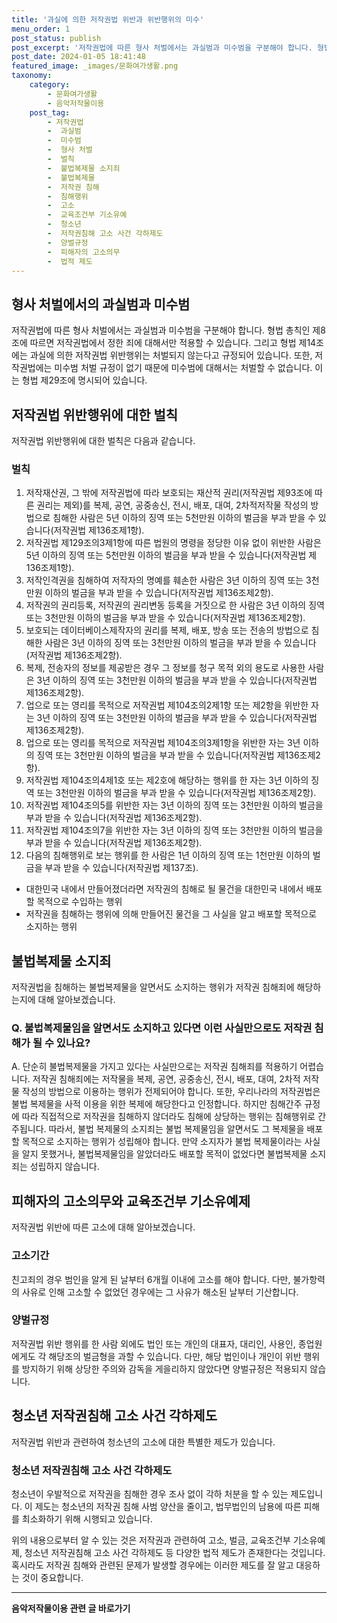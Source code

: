 ```yaml
---
title: '과실에 의한 저작권법 위반과 위반행위의 미수'
menu_order: 1
post_status: publish
post_excerpt: '저작권법에 따른 형사 처벌에서는 과실범과 미수범을 구분해야 합니다. 형법 총칙인 제8조에 따르면 저작권법에서 정한 죄에 대해서만 적용할 수 있습니다. 그리고 형법 제14조에는 과실에 의한 저작권법 위반행위는 처벌되지 않는다고 규정되어 있습니다. 또한, 저작권법에는 미수범 처벌 규정이 없기 때문에 미수범에 대해서는 처벌할 수 없습니다. 이는 형법 제29조에 명시되어 있습니다.'
post_date: 2024-01-05 18:41:48
featured_image: _images/문화여가생활.png
taxonomy:
    category:
        - 문화여가생활
        - 음악저작물이용
    post_tag:
        - 저작권법
        -  과실범
        -  미수범
        -  형사 처벌
        -  벌칙
        -  불법복제물 소지죄
        -  불법복제물
        -  저작권 침해
        -  침해행위
        -  고소
        -  교육조건부 기소유예
        -  청소년
        -  저작권침해 고소 사건 각하제도
        -  양벌규정
        -  피해자의 고소의무
        -  법적 제도
---
```



## 형사 처벌에서의 과실범과 미수범
저작권법에 따른 형사 처벌에서는 과실범과 미수범을 구분해야 합니다. 형법 총칙인 제8조에 따르면 저작권법에서 정한 죄에 대해서만 적용할 수 있습니다. 그리고 형법 제14조에는 과실에 의한 저작권법 위반행위는 처벌되지 않는다고 규정되어 있습니다. 또한, 저작권법에는 미수범 처벌 규정이 없기 때문에 미수범에 대해서는 처벌할 수 없습니다. 이는 형법 제29조에 명시되어 있습니다.

## 저작권법 위반행위에 대한 벌칙
저작권법 위반행위에 대한 벌칙은 다음과 같습니다.

### 벌칙
1. 저작재산권, 그 밖에 저작권법에 따라 보호되는 재산적 권리(저작권법 제93조에 따른 권리는 제외)를 복제, 공연, 공중송신, 전시, 배포, 대여, 2차적저작물 작성의 방법으로 침해한 사람은 5년 이하의 징역 또는 5천만원 이하의 벌금을 부과 받을 수 있습니다(저작권법 제136조제1항).
2. 저작권법 제129조의3제1항에 따른 법원의 명령을 정당한 이유 없이 위반한 사람은 5년 이하의 징역 또는 5천만원 이하의 벌금을 부과 받을 수 있습니다(저작권법 제136조제1항).
3. 저작인격권을 침해하여 저작자의 명예를 훼손한 사람은 3년 이하의 징역 또는 3천만원 이하의 벌금을 부과 받을 수 있습니다(저작권법 제136조제2항).
4. 저작권의 권리등록, 저작권의 권리변동 등록을 거짓으로 한 사람은 3년 이하의 징역 또는 3천만원 이하의 벌금을 부과 받을 수 있습니다(저작권법 제136조제2항).
5. 보호되는 데이터베이스제작자의 권리를 복제, 배포, 방송 또는 전송의 방법으로 침해한 사람은 3년 이하의 징역 또는 3천만원 이하의 벌금을 부과 받을 수 있습니다(저작권법 제136조제2항).
6. 복제, 전송자의 정보를 제공받은 경우 그 정보를 청구 목적 외의 용도로 사용한 사람은 3년 이하의 징역 또는 3천만원 이하의 벌금을 부과 받을 수 있습니다(저작권법 제136조제2항).
7. 업으로 또는 영리를 목적으로 저작권법 제104조의2제1항 또는 제2항을 위반한 자는 3년 이하의 징역 또는 3천만원 이하의 벌금을 부과 받을 수 있습니다(저작권법 제136조제2항).
8. 업으로 또는 영리를 목적으로 저작권법 제104조의3제1항을 위반한 자는 3년 이하의 징역 또는 3천만원 이하의 벌금을 부과 받을 수 있습니다(저작권법 제136조제2항).
9. 저작권법 제104조의4제1호 또는 제2호에 해당하는 행위를 한 자는 3년 이하의 징역 또는 3천만원 이하의 벌금을 부과 받을 수 있습니다(저작권법 제136조제2항).
10. 저작권법 제104조의5를 위반한 자는 3년 이하의 징역 또는 3천만원 이하의 벌금을 부과 받을 수 있습니다(저작권법 제136조제2항).
11. 저작권법 제104조의7을 위반한 자는 3년 이하의 징역 또는 3천만원 이하의 벌금을 부과 받을 수 있습니다(저작권법 제136조제2항).
12. 다음의 침해행위로 보는 행위를 한 사람은 1년 이하의 징역 또는 1천만원 이하의 벌금을 부과 받을 수 있습니다(저작권법 제137조).
   - 대한민국 내에서 만들어졌더라면 저작권의 침해로 될 물건을 대한민국 내에서 배포할 목적으로 수입하는 행위
   - 저작권을 침해하는 행위에 의해 만들어진 물건을 그 사실을 알고 배포할 목적으로 소지하는 행위

## 불법복제물 소지죄
저작권법을 침해하는 불법복제물을 알면서도 소지하는 행위가 저작권 침해죄에 해당하는지에 대해 알아보겠습니다.

### Q. 불법복제물임을 알면서도 소지하고 있다면 이런 사실만으로도 저작권 침해가 될 수 있나요?
A. 단순히 불법복제물을 가지고 있다는 사실만으로는 저작권 침해죄를 적용하기 어렵습니다. 저작권 침해죄에는 저작물을 복제, 공연, 공중송신, 전시, 배포, 대여, 2차적 저작물 작성의 방법으로 이용하는 행위가 전제되어야 합니다. 또한, 우리나라의 저작권법은 불법 복제물을 사적 이용을 위한 복제에 해당한다고 인정합니다. 하지만 침해간주 규정에 따라 직접적으로 저작권을 침해하지 않더라도 침해에 상당하는 행위는 침해행위로 간주됩니다. 따라서, 불법 복제물의 소지죄는 불법 복제물임을 알면서도 그 복제물을 배포할 목적으로 소지하는 행위가 성립해야 합니다. 만약 소지자가 불법 복제물이라는 사실을 알지 못했거나, 불법복제물임을 알았더라도 배포할 목적이 없었다면 불법복제물 소지죄는 성립하지 않습니다.

## 피해자의 고소의무와 교육조건부 기소유예제
저작권법 위반에 따른 고소에 대해 알아보겠습니다.

### 고소기간
친고죄의 경우 범인을 알게 된 날부터 6개월 이내에 고소를 해야 합니다. 다만, 불가항력의 사유로 인해 고소할 수 없었던 경우에는 그 사유가 해소된 날부터 기산합니다.

### 양벌규정
저작권법 위반 행위를 한 사람 외에도 법인 또는 개인의 대표자, 대리인, 사용인, 종업원에게도 각 해당조의 벌금형을 과할 수 있습니다. 다만, 해당 법인이나 개인이 위반 행위를 방지하기 위해 상당한 주의와 감독을 게을리하지 않았다면 양벌규정은 적용되지 않습니다.

## 청소년 저작권침해 고소 사건 각하제도
저작권법 위반과 관련하여 청소년의 고소에 대한 특별한 제도가 있습니다.

### 청소년 저작권침해 고소 사건 각하제도
청소년이 우발적으로 저작권을 침해한 경우 조사 없이 각하 처분을 할 수 있는 제도입니다. 이 제도는 청소년의 저작권 침해 사범 양산을 줄이고, 법무법인의 남용에 따른 피해를 최소화하기 위해 시행되고 있습니다.

위의 내용으로부터 알 수 있는 것은 저작권과 관련하여 고소, 벌금, 교육조건부 기소유예제, 청소년 저작권침해 고소 사건 각하제도 등 다양한 법적 제도가 존재한다는 것입니다. 혹시라도 저작권 침해와 관련된 문제가 발생할 경우에는 이러한 제도를 잘 알고 대응하는 것이 중요합니다.

<!-- wp:separator -->
<hr class="wp-block-separator has-alpha-channel-opacity"/>
<!-- /wp:separator -->

<!-- wp:group {"backgroundColor":"base","layout":{"type":"constrained"}} -->
<div class="wp-block-group has-base-background-color has-background"><!-- wp:paragraph {"align":"center","fontSize":"medium"} -->
<p class="has-text-align-center has-large-font-size"><strong>음악저작물이용 관련 글 바로가기</strong></p>
<!-- /wp:paragraph -->


<!-- wp:latest-posts
{"categories":[{"id":15931,"count":19,"description":"","link":"https://uknowlaw.com/category/%ec%9d%8c%ec%95%85%ec%a0%80%ec%9e%91%eb%ac%bc%ec%9d%b4%ec%9a%a9/","name":"음악저작물이용","slug":"음악저작물이용","taxonomy":"category","parent":0,"meta":[],"_links":{"self":[{"href":"https://uknowlaw.com/wp-json/wp/v2/categories/15931"}],"collection":[{"href":"https://uknowlaw.com/wp-json/wp/v2/categories"}],"about":[{"href":"https://uknowlaw.com/wp-json/wp/v2/taxonomies/category"}],"wp:post_type":[{"href":"https://uknowlaw.com/wp-json/wp/v2/posts?categories=15931"}],"curies":[{"name":"wp","href":"https://api.w.org/{rel}","templated":true}]}}],"postsToShow":100,"excerptLength":28,"postLayout":"grid","columns":2,"featuredImageAlign":"left","featuredImageSizeSlug":"large","fontSize":"small"} /--></div>
<!-- /wp:group -->